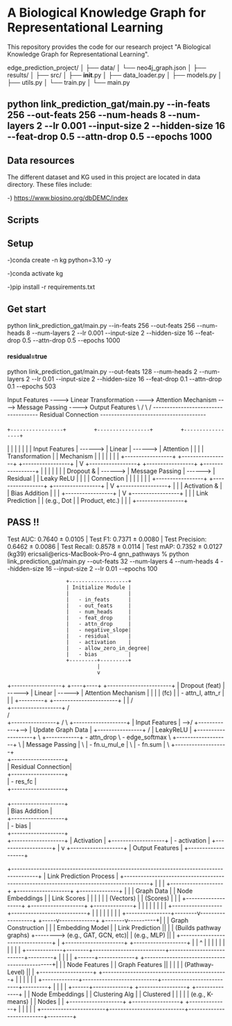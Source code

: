 # A Biological Knowledge Graph for Representational Learning 
This repository provides the code for our research project "A Biological Knowledge Graph for Representational Learning".



edge_prediction_project/
│
├── data/
│   └── neo4j_graph.json
│
├── results/
│
├── src/
│   ├── __init__.py
│   ├── data_loader.py
│   ├── models.py
│   ├── utils.py
│   └── train.py
│
└── main.py


## python link_prediction_gat/main.py --in-feats 256 --out-feats 256 --num-heads 8 --num-layers 2 --lr 0.001 --input-size 2 --hidden-size 16 --feat-drop 0.5 --attn-drop 0.5 --epochs 1000    

## Data resources
The different dataset and KG used in this project are located in data directory. These files include:

-) https://www.biosino.org/dbDEMC/index


## Scripts


## Setup
-)conda create -n kg python=3.10 -y

-)conda activate kg

-)pip install -r requirements.txt


## Get start

python link_prediction_gat/main.py --in-feats 256 --out-feats 256 --num-heads 8 --num-layers 2 --lr 0.001 --input-size 2 --hidden-size 16 --feat-drop 0.5 --attn-drop 0.5 --epochs 1000    

#### residual=true
python link_prediction_gat/main.py --out-feats 128 --num-heads 2 --num-layers 2 --lr 0.01 --input-size 2 --hidden-size 16 --feat-drop 0.1 --attn-drop 0.1 --epochs 503

Input Features  ----> Linear Transformation ----> Attention Mechanism ----> Message Passing ----> Output Features
      \                                                                                                 /
       \                                                                                               /
        ------------------------------------ Residual Connection --------------------------------------


####
    +-----------------+         +-----------------+         +-----------------+
   |                 |         |                 |         |                 |
   | Input Features  | ------> | Linear          | ------> | Attention       |
   |                 |         | Transformation  |         | Mechanism       |
   |                 |         |                 |         |                 |
   +-----------------+         +-----------------+         +-----------------+
                                                                 |
                                                                 V
   +-----------------+         +-----------------+         +-----------------+
   |                 |         |                 |         |                 |
   | Dropout &       | ------> | Message Passing | ------> | Residual        |
   | Leaky ReLU      |         |                 |         | Connection      |
   |                 |         |                 |         |                 |
   +-----------------+         +-----------------+         +-----------------+
                                                                 |
                                                                 V
                                                           +-----------------+
                                                           |                 |
                                                           | Activation &    |
                                                           | Bias Addition   |
                                                           |                 |
                                                           +-----------------+
                                                                 |
                                                                 V
                                                           +-----------------+
                                                           |                 |
                                                           | Link Prediction |
                                                           | (e.g., Dot      |
                                                           | Product, etc.)  |
                                                           |                 |
                                                           +-----------------+



## PASS !!
Test AUC: 0.7640 ± 0.0105 | Test F1: 0.7371 ± 0.0080 | Test Precision: 0.6462 ± 0.0086 | Test Recall: 0.8578 ± 0.0114 | Test mAP: 0.7352 ± 0.0127
(kg39) ericsali@erics-MacBook-Pro-4 gnn_pathways % python link_prediction_gat/main.py --out-feats 32 --num-layers 4 --num-heads 4 --hidden-size 16 --input-size 2 --lr 0.01 --epochs 100


                       +-------------------+
                       | Initialize Module |
                       |                   |
                       |   - in_feats      |
                       |   - out_feats     |
                       |   - num_heads     |
                       |   - feat_drop     |
                       |   - attn_drop     |
                       |   - negative_slope|
                       |   - residual      |
                       |   - activation    |
                       |   - allow_zero_in_degree|
                       |   - bias          |
                       +---------+---------+
                                 |
                                 v
+------------------+        +----+----+        +-----------------------+
| Dropout (feat)   | -----> | Linear  | -----> | Attention Mechanism   |
|                  |        |  (fc)   |        | - attn_l, attn_r      |
|                  |        +---------+        +-----------------------+
|                  |                          /          \
+------------------+                         /            \
                                            /              \
                    +----------------+     /                \     +-------------------+
                    | Input Features | -->/    +------------+--> | Update Graph Data  |
                    +----------------+   /     | LeakyReLU  |    +-------------------+
                                          \    +------------+      - attn_drop
                                           \                        - edge_softmax
                                            \                     +-------------------+
                                             \                    | Message Passing   |
                                              \                   | - fn.u_mul_e      |
                                               \                  | - fn.sum          |
                                                \                 +-------------------+
                                                 \
                       +-------------------+      \
                       | Residual Connection|      \
                       +-------------------+       \
                       | - res_fc          |        \
                       +-------------------+         \
                                                      \
                       +-------------------+           \
                       | Bias Addition     |            \
                       +-------------------+             \
                       | - bias            |              \
                       +-------------------+               \
                                                          +-------------------+
                                                          | Activation        |
                                                          +-------------------+
                                                          | - activation      |
                                                          +-------------------+
                                                                  |
                                                                  v
                                                         +-------------------+
                                                         | Output Features   |
                                                         +-------------------+




+---------------------------------------------------------------------------------------+
|                                Link Prediction Process                                |
+---------------------------------------------------------------------------------------+
|                                                                                       |
|              +-------------------+       +-------------------+       +--------------+  |
|              |    Graph Data     |       |  Node Embeddings  |       | Link Scores  |  |
|              |                   |       |      (Vectors)    |       |    (Scores)  |  |
|              +-------------------+       +-------------------+       +--------------+  |
|                       |                           |                          |         |
|                       |        +------------------+---------------------------+         |
|                       |        |                          |                          |         |
|      +----------------+--------v------------------+ +-----v-------------+   +-------v----------+|
|      |           Graph Construction     |        | |   Embedding Model   |   |  Link Prediction  ||
|      |   (Builds pathway graphs)        +--------> (e.g., GAT, GCN, etc)|   |  (e.g., MLP)      ||
|      +--------------------------------+        | +---------------------+   +-------------------+
|                       |        ^                          |                          |         |
|                       |        |                          |                          |         |
|         +-------------+--------+--------------------------+--------------------------+---------+
|         |                                                                             |
|  +------+-------------+                +---------------------------------------------+|
|  |   Node Features   |                |                    Graph Features            ||
|  |                   |                |                    (Pathway-Level)           ||
|  +-------------------+                +---------------------------------------------+
|                       |                           |                          |         |
|         +-------------+---------------------------+--------------------------+---------+
|         |                                                                             |
|  +------+-------------+                +-----------------+                +--------------+
|  |  Node Embeddings  |                |  Clustering Alg  |                |  Clustered   |
|  |                   |                |   (e.g., K-means) |                |   Nodes      |
|  +-------------------+                +-----------------+                +--------------+
|                       |                           |                          |         |
+-----------------------+---------------------------+--------------------------+---------+
